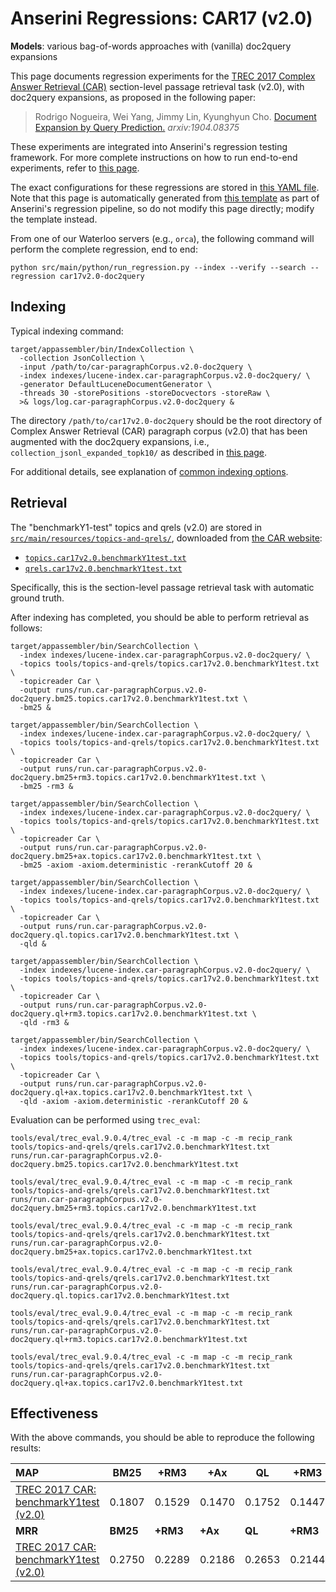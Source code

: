 # Anserini Regressions: CAR17 (v2.0)

**Models**: various bag-of-words approaches with (vanilla) doc2query expansions

This page documents regression experiments for the [TREC 2017 Complex Answer Retrieval (CAR)](http://trec-car.cs.unh.edu/) section-level passage retrieval task (v2.0), with doc2query expansions, as proposed in the following paper:

> Rodrigo Nogueira, Wei Yang, Jimmy Lin, Kyunghyun Cho. [Document Expansion by Query Prediction.](https://arxiv.org/abs/1904.08375) _arxiv:1904.08375_

These experiments are integrated into Anserini's regression testing framework.
For more complete instructions on how to run end-to-end experiments, refer to [this page](experiments-doc2query.md).

The exact configurations for these regressions are stored in [this YAML file](../src/main/resources/regression/car17v2.0-doc2query.yaml).
Note that this page is automatically generated from [this template](../src/main/resources/docgen/templates/car17v2.0-doc2query.template) as part of Anserini's regression pipeline, so do not modify this page directly; modify the template instead.

From one of our Waterloo servers (e.g., `orca`), the following command will perform the complete regression, end to end:

```
python src/main/python/run_regression.py --index --verify --search --regression car17v2.0-doc2query
```

## Indexing

Typical indexing command:

```
target/appassembler/bin/IndexCollection \
  -collection JsonCollection \
  -input /path/to/car-paragraphCorpus.v2.0-doc2query \
  -index indexes/lucene-index.car-paragraphCorpus.v2.0-doc2query/ \
  -generator DefaultLuceneDocumentGenerator \
  -threads 30 -storePositions -storeDocvectors -storeRaw \
  >& logs/log.car-paragraphCorpus.v2.0-doc2query &
```

The directory `/path/to/car17v2.0-doc2query` should be the root directory of Complex Answer Retrieval (CAR) paragraph corpus (v2.0) that has been augmented with the doc2query expansions, i.e., `collection_jsonl_expanded_topk10/` as described in [this page](experiments-doc2query.md).

For additional details, see explanation of [common indexing options](common-indexing-options.md).

## Retrieval

The "benchmarkY1-test" topics and qrels (v2.0) are stored in [`src/main/resources/topics-and-qrels/`](../src/main/resources/topics-and-qrels/), downloaded from [the CAR website](http://trec-car.cs.unh.edu/datareleases/):

+ [`topics.car17v2.0.benchmarkY1test.txt`](../src/main/resources/topics-and-qrels/topics.car17v2.0.benchmarkY1test.txt)
+ [`qrels.car17v2.0.benchmarkY1test.txt`](../src/main/resources/topics-and-qrels/qrels.car17v2.0.benchmarkY1test.txt)

Specifically, this is the section-level passage retrieval task with automatic ground truth.

After indexing has completed, you should be able to perform retrieval as follows:

```
target/appassembler/bin/SearchCollection \
  -index indexes/lucene-index.car-paragraphCorpus.v2.0-doc2query/ \
  -topics tools/topics-and-qrels/topics.car17v2.0.benchmarkY1test.txt \
  -topicreader Car \
  -output runs/run.car-paragraphCorpus.v2.0-doc2query.bm25.topics.car17v2.0.benchmarkY1test.txt \
  -bm25 &

target/appassembler/bin/SearchCollection \
  -index indexes/lucene-index.car-paragraphCorpus.v2.0-doc2query/ \
  -topics tools/topics-and-qrels/topics.car17v2.0.benchmarkY1test.txt \
  -topicreader Car \
  -output runs/run.car-paragraphCorpus.v2.0-doc2query.bm25+rm3.topics.car17v2.0.benchmarkY1test.txt \
  -bm25 -rm3 &

target/appassembler/bin/SearchCollection \
  -index indexes/lucene-index.car-paragraphCorpus.v2.0-doc2query/ \
  -topics tools/topics-and-qrels/topics.car17v2.0.benchmarkY1test.txt \
  -topicreader Car \
  -output runs/run.car-paragraphCorpus.v2.0-doc2query.bm25+ax.topics.car17v2.0.benchmarkY1test.txt \
  -bm25 -axiom -axiom.deterministic -rerankCutoff 20 &

target/appassembler/bin/SearchCollection \
  -index indexes/lucene-index.car-paragraphCorpus.v2.0-doc2query/ \
  -topics tools/topics-and-qrels/topics.car17v2.0.benchmarkY1test.txt \
  -topicreader Car \
  -output runs/run.car-paragraphCorpus.v2.0-doc2query.ql.topics.car17v2.0.benchmarkY1test.txt \
  -qld &

target/appassembler/bin/SearchCollection \
  -index indexes/lucene-index.car-paragraphCorpus.v2.0-doc2query/ \
  -topics tools/topics-and-qrels/topics.car17v2.0.benchmarkY1test.txt \
  -topicreader Car \
  -output runs/run.car-paragraphCorpus.v2.0-doc2query.ql+rm3.topics.car17v2.0.benchmarkY1test.txt \
  -qld -rm3 &

target/appassembler/bin/SearchCollection \
  -index indexes/lucene-index.car-paragraphCorpus.v2.0-doc2query/ \
  -topics tools/topics-and-qrels/topics.car17v2.0.benchmarkY1test.txt \
  -topicreader Car \
  -output runs/run.car-paragraphCorpus.v2.0-doc2query.ql+ax.topics.car17v2.0.benchmarkY1test.txt \
  -qld -axiom -axiom.deterministic -rerankCutoff 20 &
```

Evaluation can be performed using `trec_eval`:

```
tools/eval/trec_eval.9.0.4/trec_eval -c -m map -c -m recip_rank tools/topics-and-qrels/qrels.car17v2.0.benchmarkY1test.txt runs/run.car-paragraphCorpus.v2.0-doc2query.bm25.topics.car17v2.0.benchmarkY1test.txt

tools/eval/trec_eval.9.0.4/trec_eval -c -m map -c -m recip_rank tools/topics-and-qrels/qrels.car17v2.0.benchmarkY1test.txt runs/run.car-paragraphCorpus.v2.0-doc2query.bm25+rm3.topics.car17v2.0.benchmarkY1test.txt

tools/eval/trec_eval.9.0.4/trec_eval -c -m map -c -m recip_rank tools/topics-and-qrels/qrels.car17v2.0.benchmarkY1test.txt runs/run.car-paragraphCorpus.v2.0-doc2query.bm25+ax.topics.car17v2.0.benchmarkY1test.txt

tools/eval/trec_eval.9.0.4/trec_eval -c -m map -c -m recip_rank tools/topics-and-qrels/qrels.car17v2.0.benchmarkY1test.txt runs/run.car-paragraphCorpus.v2.0-doc2query.ql.topics.car17v2.0.benchmarkY1test.txt

tools/eval/trec_eval.9.0.4/trec_eval -c -m map -c -m recip_rank tools/topics-and-qrels/qrels.car17v2.0.benchmarkY1test.txt runs/run.car-paragraphCorpus.v2.0-doc2query.ql+rm3.topics.car17v2.0.benchmarkY1test.txt

tools/eval/trec_eval.9.0.4/trec_eval -c -m map -c -m recip_rank tools/topics-and-qrels/qrels.car17v2.0.benchmarkY1test.txt runs/run.car-paragraphCorpus.v2.0-doc2query.ql+ax.topics.car17v2.0.benchmarkY1test.txt
```

## Effectiveness

With the above commands, you should be able to reproduce the following results:

| **MAP**                                                                                                      | **BM25**  | **+RM3**  | **+Ax**   | **QL**    | **+RM3**  | **+Ax**   |
|:-------------------------------------------------------------------------------------------------------------|-----------|-----------|-----------|-----------|-----------|-----------|
| [TREC 2017 CAR: benchmarkY1test (v2.0)](../src/main/resources/topics-and-qrels/topics.car17v2.0.benchmarkY1test.txt)| 0.1807    | 0.1529    | 0.1470    | 0.1752    | 0.1447    | 0.1339    |
| **MRR**                                                                                                      | **BM25**  | **+RM3**  | **+Ax**   | **QL**    | **+RM3**  | **+Ax**   |
| [TREC 2017 CAR: benchmarkY1test (v2.0)](../src/main/resources/topics-and-qrels/topics.car17v2.0.benchmarkY1test.txt)| 0.2750    | 0.2289    | 0.2186    | 0.2653    | 0.2144    | 0.1981    |

